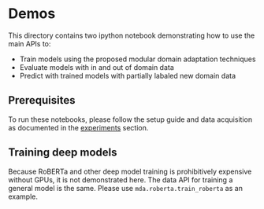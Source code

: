 # Demos

This directory contains two ipython notebook demonstrating how to use the main APIs to:
- Train models using the proposed modular domain adaptation techniques
- Evaluate models with in and out of domain data
- Predict with trained models with partially labaled new domain data

## Prerequisites 

To run these notebooks, please follow the setup guide and data acquisition as documented in the [experiments](../experiments/) section.

## Training deep models

Because RoBERTa and other deep model training is prohibitively expensive without GPUs, it is not demonstrated here. The data API for training a general model is the same. Please use `mda.roberta.train_roberta` as an example. 
